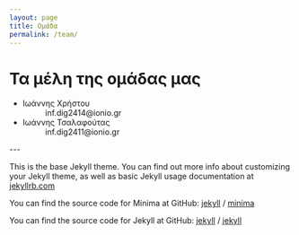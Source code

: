 ```yaml
---
layout: page
title: Ομάδα
permalink: /team/
---
```


<h1>Τα μέλη της ομάδας μας</h1>

<dl>
  <ul> 
    <dt><li>Ιωάννης Χρήστου</li></dt>
    <dd>inf.dig2414@ionio.gr</dd>
    <dt><li>Ιωάννης Τσαλαφούτας</li></dt>
    <dd>inf.dig2411@ionio.gr</dd>
  </ul>
</dl>
---





This is the base Jekyll theme. You can find out more info about customizing your Jekyll theme, as well as basic Jekyll usage documentation at [jekyllrb.com](https://jekyllrb.com/)

You can find the source code for Minima at GitHub:
[jekyll][jekyll-organization] /
[minima](https://github.com/jekyll/minima)

You can find the source code for Jekyll at GitHub:
[jekyll][jekyll-organization] /
[jekyll](https://github.com/jekyll/jekyll)


[jekyll-organization]: https://github.com/jekyll
